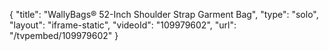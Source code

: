 {
    "title": "WallyBags&reg; 52-Inch Shoulder Strap Garment Bag",
    "type": "solo",
    "layout": "iframe-static",
    "videoId": "109979602",
    "url": "\/tvpembed\/109979602"
}